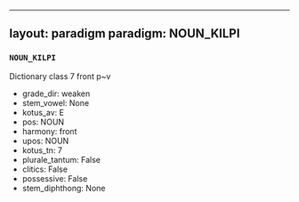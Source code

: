 
---
layout: paradigm
paradigm: NOUN_KILPI
---
### ` NOUN_KILPI `

Dictionary class 7 front p~v
* grade_dir: weaken
* stem_vowel: None
* kotus_av: E
* pos: NOUN
* harmony: front
* upos: NOUN
* kotus_tn: 7
* plurale_tantum: False
* clitics: False
* possessive: False
* stem_diphthong: None
